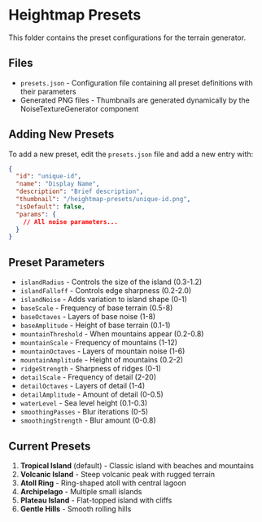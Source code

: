 # Heightmap Presets

This folder contains the preset configurations for the terrain generator.

## Files

- `presets.json` - Configuration file containing all preset definitions with their parameters
- Generated PNG files - Thumbnails are generated dynamically by the NoiseTextureGenerator component

## Adding New Presets

To add a new preset, edit the `presets.json` file and add a new entry with:

```json
{
  "id": "unique-id",
  "name": "Display Name",
  "description": "Brief description",
  "thumbnail": "/heightmap-presets/unique-id.png",
  "isDefault": false,
  "params": {
    // All noise parameters...
  }
}
```

## Preset Parameters

- `islandRadius` - Controls the size of the island (0.3-1.2)
- `islandFalloff` - Controls edge sharpness (0.2-2.0)
- `islandNoise` - Adds variation to island shape (0-1)
- `baseScale` - Frequency of base terrain (0.5-8)
- `baseOctaves` - Layers of base noise (1-8)
- `baseAmplitude` - Height of base terrain (0.1-1)
- `mountainThreshold` - When mountains appear (0.2-0.8)
- `mountainScale` - Frequency of mountains (1-12)
- `mountainOctaves` - Layers of mountain noise (1-6)
- `mountainAmplitude` - Height of mountains (0.2-2)
- `ridgeStrength` - Sharpness of ridges (0-1)
- `detailScale` - Frequency of detail (2-20)
- `detailOctaves` - Layers of detail (1-4)
- `detailAmplitude` - Amount of detail (0-0.5)
- `waterLevel` - Sea level height (0.1-0.3)
- `smoothingPasses` - Blur iterations (0-5)
- `smoothingStrength` - Blur amount (0-0.8)

## Current Presets

1. **Tropical Island** (default) - Classic island with beaches and mountains
2. **Volcanic Island** - Steep volcanic peak with rugged terrain
3. **Atoll Ring** - Ring-shaped atoll with central lagoon
4. **Archipelago** - Multiple small islands
5. **Plateau Island** - Flat-topped island with cliffs
6. **Gentle Hills** - Smooth rolling hills